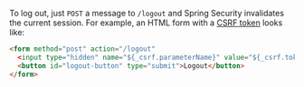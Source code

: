 To log out, just `POST` a message to `/logout` and Spring Security invalidates the current session. For example, an HTML form with a [CSRF token](https://docs.spring.io/spring-security/site/docs/5.0.x/reference/html/csrf.html) looks like:

```html
<form method="post" action="/logout"
  <input type="hidden" name="${_csrf.parameterName}" value="${_csrf.token}" />
  <button id="logout-button" type="submit">Logout</button>
</form>
```
